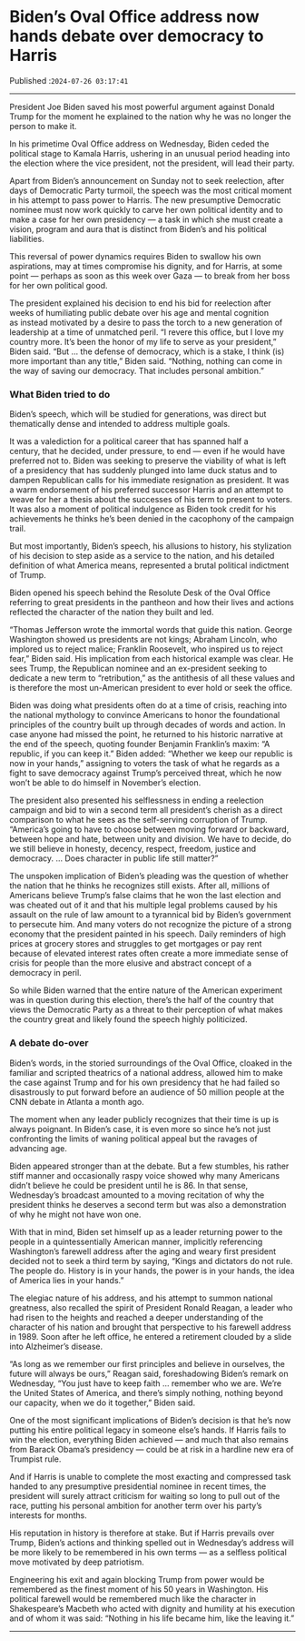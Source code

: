 # Biden’s Oval Office address now hands debate over democracy to Harris

Published :`2024-07-26 03:17:41`

---

President Joe Biden saved his most powerful argument against Donald Trump for the moment he explained to the nation why he was no longer the person to make it.

In his primetime Oval Office address on Wednesday, Biden ceded the political stage to Kamala Harris, ushering in an unusual period heading into the election where the vice president, not the president, will lead their party.

Apart from Biden’s announcement on Sunday not to seek reelection, after days of Democratic Party turmoil, the speech was the most critical moment in his attempt to pass power to Harris. The new presumptive Democratic nominee must now work quickly to carve her own political identity and to make a case for her own presidency — a task in which she must create a vision, program and aura that is distinct from Biden’s and his political liabilities.

This reversal of power dynamics requires Biden to swallow his own aspirations, may at times compromise his dignity, and for Harris, at some point — perhaps as soon as this week over Gaza — to break from her boss for her own political good.

The president explained his decision to end his bid for reelection after weeks of humiliating public debate over his age and mental cognition as instead motivated by a desire to pass the torch to a new generation of leadership at a time of unmatched peril. “I revere this office, but I love my country more. It’s been the honor of my life to serve as your president,” Biden said. “But … the defense of democracy, which is a stake, I think (is) more important than any title,” Biden said. “Nothing, nothing can come in the way of saving our democracy. That includes personal ambition.”

### What Biden tried to do

Biden’s speech, which will be studied for generations, was direct but thematically dense and intended to address multiple goals.

It was a valediction for a political career that has spanned half a century, that he decided, under pressure, to end — even if he would have preferred not to. Biden was seeking to preserve the viability of what is left of a presidency that has suddenly plunged into lame duck status and to dampen Republican calls for his immediate resignation as president. It was a warm endorsement of his preferred successor Harris and an attempt to weave for her a thesis about the successes of his term to present to voters. It was also a moment of political indulgence as Biden took credit for his achievements he thinks he’s been denied in the cacophony of the campaign trail.

But most importantly, Biden’s speech, his allusions to history, his stylization of his decision to step aside as a service to the nation, and his detailed definition of what America means, represented a brutal political indictment of Trump.

Biden opened his speech behind the Resolute Desk of the Oval Office referring to great presidents in the pantheon and how their lives and actions reflected the character of the nation they built and led.

“Thomas Jefferson wrote the immortal words that guide this nation. George Washington showed us presidents are not kings; Abraham Lincoln, who implored us to reject malice; Franklin Roosevelt, who inspired us to reject fear,” Biden said. His implication from each historical example was clear. He sees Trump, the Republican nominee and an ex-president seeking to dedicate a new term to “retribution,” as the antithesis of all these values and is therefore the most un-American president to ever hold or seek the office.

Biden was doing what presidents often do at a time of crisis, reaching into the national mythology to convince Americans to honor the foundational principles of the country built up through decades of words and action. In case anyone had missed the point, he returned to his historic narrative at the end of the speech, quoting founder Benjamin Franklin’s maxim: “A republic, if you can keep it.” Biden added: “Whether we keep our republic is now in your hands,” assigning to voters the task of what he regards as a fight to save democracy against Trump’s perceived threat, which he now won’t be able to do himself in November’s election.

The president also presented his selflessness in ending a reelection campaign and bid to win a second term all president’s cherish as a direct comparison to what he sees as the self-serving corruption of Trump. “America’s going to have to choose between moving forward or backward, between hope and hate, between unity and division. We have to decide, do we still believe in honesty, decency, respect, freedom, justice and democracy. … Does character in public life still matter?”

The unspoken implication of Biden’s pleading was the question of whether the nation that he thinks he recognizes still exists. After all, millions of Americans believe Trump’s false claims that he won the last election and was cheated out of it and that his multiple legal problems caused by his assault on the rule of law amount to a tyrannical bid by Biden’s government to persecute him. And many voters do not recognize the picture of a strong economy that the president painted in his speech. Daily reminders of high prices at grocery stores and struggles to get mortgages or pay rent because of elevated interest rates often create a more immediate sense of crisis for people than the more elusive and abstract concept of a democracy in peril.

So while Biden warned that the entire nature of the American experiment was in question during this election, there’s the half of the country that views the Democratic Party as a threat to their perception of what makes the country great and likely found the speech highly politicized.

### A debate do-over

Biden’s words, in the storied surroundings of the Oval Office, cloaked in the familiar and scripted theatrics of a national address, allowed him to make the case against Trump and for his own presidency that he had failed so disastrously to put forward before an audience of 50 million people at the CNN debate in Atlanta a month ago.

The moment when any leader publicly recognizes that their time is up is always poignant. In Biden’s case, it is even more so since he’s not just confronting the limits of waning political appeal but the ravages of advancing age.

Biden appeared stronger than at the debate. But a few stumbles, his rather stiff manner and occasionally raspy voice showed why many Americans didn’t believe he could be president until he is 86. In that sense, Wednesday’s broadcast amounted to a moving recitation of why the president thinks he deserves a second term but was also a demonstration of why he might not have won one.

With that in mind, Biden set himself up as a leader returning power to the people in a quintessentially American manner, implicitly referencing Washington’s farewell address after the aging and weary first president decided not to seek a third term by saying, “Kings and dictators do not rule. The people do. History is in your hands, the power is in your hands, the idea of America lies in your hands.”

The elegiac nature of his address, and his attempt to summon national greatness, also recalled the spirit of President Ronald Reagan, a leader who had risen to the heights and reached a deeper understanding of the character of his nation and brought that perspective to his farewell address in 1989. Soon after he left office, he entered a retirement clouded by a slide into Alzheimer’s disease.

“As long as we remember our first principles and believe in ourselves, the future will always be ours,” Reagan said, foreshadowing Biden’s remark on Wednesday, “You just have to keep faith … remember who we are. We’re the United States of America, and there’s simply nothing, nothing beyond our capacity, when we do it together,” Biden said.

One of the most significant implications of Biden’s decision is that he’s now putting his entire political legacy in someone else’s hands. If Harris fails to win the election, everything Biden achieved — and much that also remains from Barack Obama’s presidency — could be at risk in a hardline new era of Trumpist rule.

And if Harris is unable to complete the most exacting and compressed task handed to any presumptive presidential nominee in recent times, the president will surely attract criticism for waiting so long to pull out of the race, putting his personal ambition for another term over his party’s interests for months.

His reputation in history is therefore at stake. But if Harris prevails over Trump, Biden’s actions and thinking spelled out in Wednesday’s address will be more likely to be remembered in his own terms — as a selfless political move motivated by deep patriotism.

Engineering his exit and again blocking Trump from power would be remembered as the finest moment of his 50 years in Washington. His political farewell would be remembered much like the character in Shakespeare’s Macbeth who acted with dignity and humility at his execution and of whom it was said: “Nothing in his life became him, like the leaving it.”

---

